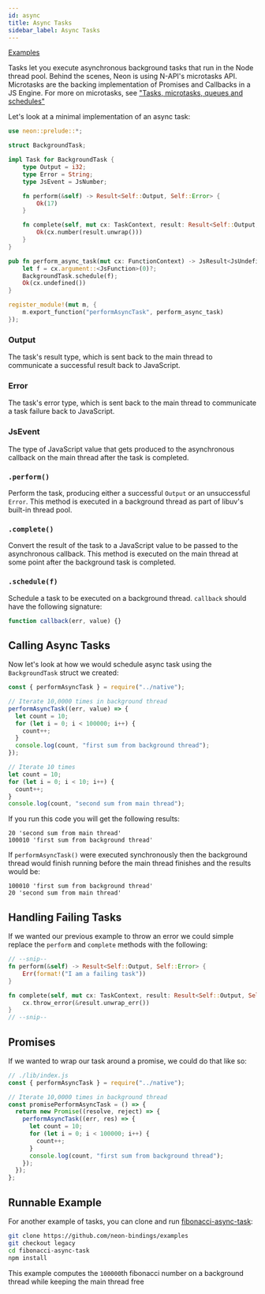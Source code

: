 ```yaml
---
id: async
title: Async Tasks
sidebar_label: Async Tasks
---
```


[Examples](https://github.com/neon-bindings/examples/tree/legacy/async)

Tasks let you execute asynchronous background tasks that run in the Node thread pool. Behind the scenes, Neon is using N-API's microtasks API. Microtasks are the backing implementation of Promises and Callbacks in a JS Engine. For more on microtasks, see ["Tasks, microtasks, queues and schedules"](https://jakearchibald.com/2015/tasks-microtasks-queues-and-schedules/)

Let's look at a minimal implementation of an async task:

```rust
use neon::prelude::*;

struct BackgroundTask;

impl Task for BackgroundTask {
    type Output = i32;
    type Error = String;
    type JsEvent = JsNumber;

    fn perform(&self) -> Result<Self::Output, Self::Error> {
        Ok(17)
    }

    fn complete(self, mut cx: TaskContext, result: Result<Self::Output, Self::Error>) -> JsResult<Self::JsEvent> {
        Ok(cx.number(result.unwrap()))
    }
}

pub fn perform_async_task(mut cx: FunctionContext) -> JsResult<JsUndefined> {
    let f = cx.argument::<JsFunction>(0)?;
    BackgroundTask.schedule(f);
    Ok(cx.undefined())
}

register_module!(mut m, {
    m.export_function("performAsyncTask", perform_async_task)
});
```

### Output

The task's result type, which is sent back to the main thread to communicate a successful result back to JavaScript.

### Error

The task's error type, which is sent back to the main thread to communicate a task failure back to JavaScript.

### JsEvent

The type of JavaScript value that gets produced to the asynchronous callback on the main thread after the task is completed.

### `.perform()`

Perform the task, producing either a successful `Output` or an unsuccessful `Error`. This method is executed in a background
thread as part of libuv's built-in thread pool.

### `.complete()`

Convert the result of the task to a JavaScript value to be passed to the asynchronous callback. This method is executed on the main
thread at some point after the background task is completed.

### `.schedule(f)`

Schedule a task to be executed on a background thread. `callback` should have the following signature:

```js
function callback(err, value) {}
```

## Calling Async Tasks

Now let's look at how we would schedule async task using the `BackgroundTask` struct we created:

```js
const { performAsyncTask } = require("../native");

// Iterate 10,0000 times in background thread
performAsyncTask((err, value) => {
  let count = 10;
  for (let i = 0; i < 100000; i++) {
    count++;
  }
  console.log(count, "first sum from background thread");
});

// Iterate 10 times
let count = 10;
for (let i = 0; i < 10; i++) {
  count++;
}
console.log(count, "second sum from main thread");
```

If you run this code you will get the following results:

```
20 'second sum from main thread'
100010 'first sum from background thread'
```

If `performAsyncTask()` were executed synchronously then the background thread would finish running before the main thread finishes and the results would be:

```
100010 'first sum from background thread'
20 'second sum from main thread'
```

## Handling Failing Tasks

If we wanted our previous example to throw an error we could simple replace the `perform` and `complete` methods with the following:

```rust
// --snip--
fn perform(&self) -> Result<Self::Output, Self::Error> {
    Err(format!("I am a failing task"))
}

fn complete(self, mut cx: TaskContext, result: Result<Self::Output, Self::Error>) -> JsResult<Self::JsEvent> {
    cx.throw_error(&result.unwrap_err())
}
// --snip--
```

## Promises

If we wanted to wrap our task around a promise, we could do that like so:

```js
// ./lib/index.js
const { performAsyncTask } = require("../native");

// Iterate 10,0000 times in background thread
const promisePerformAsyncTask = () => {
  return new Promise((resolve, reject) => {
    performAsyncTask((err, res) => {
      let count = 10;
      for (let i = 0; i < 100000; i++) {
        count++;
      }
      console.log(count, "first sum from background thread");
    });
  });
};
```

## Runnable Example

For another example of tasks, you can clone and run [fibonacci-async-task](https://github.com/neon-bindings/examples/tree/legacy/fibonacci-async-task):

```bash
git clone https://github.com/neon-bindings/examples
git checkout legacy
cd fibonacci-async-task
npm install
```

This example computes the `100000`th fibonacci number on a background thread while keeping the main thread free

